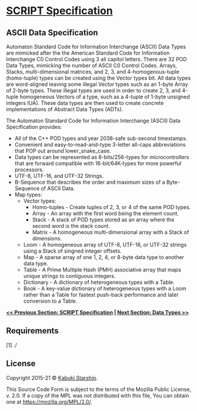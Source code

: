 # [SCRIPT Specification](../)

## ASCII Data Specification

Automaton Standard Code for Information Interchange (ASCII) Data Types are mimicked after the the American Standard Code for Information Interchange C0 Control Codes using 3 all capitol letters. There are 32 POD Data Types, mimicking the number of ASCII C0 Control Codes. Arrays, Stacks, multi-dimensional matrices, and 2, 3, and 4-homogenous-tuple (homo-tuple) types can be created using the Vector types bit. All data types are word-aligned leaving some illegal Vector types such as an 1-byte Array of 2-byte types. These illegal types are used in order to create 2, 3, and 4-tuple homogeneous Vectors of a type, such as a 4-tuple of 1-byte unsigned integers IUA). These data types are then used to create concrete implementations of Abstract Data Types (ADTs).

The Automaton Standard Code for Information Interchange (ASCII) Data Specification provides:

* All of the C++ POD types and year 2038-safe sub-second timestamps.
* Convenient and easy-to-read-and-type 3-letter all-caps abbreviations that POP out around lower_snake_case.
* Data types can be represented as 8-bits/256-types for microcontrollers that are forward compatible with 16-bit/64K-types for more powerful processors.
* UTF-8, UTF-16, and UTF-32 Strings.
* B-Sequence that describes the order and maximum sizes of a Byte-Sequence of ASCII Data.
* Map types:
  * Vector types:
    * Homo-tuples - Create tuples of 2, 3, or 4 of the same POD types.
    * Array - An array with the first word being the element count.
    * Stack - A stack of POD types stored as an array where the second word is the stack count.
    * Matrix - A homogeneous multi-dimensional array with a Stack of dimensions.
  * Loom - A homogeneous array of UTF-8, UTF-16, or UTF-32 strings using a Stack of singned integer offsets.
  * Map - A sparse array of one 1, 2, 4, or 8-byte data type to another data type.
  * Table - A Prime Multiple Hash (PMH) associative array that maps unique strings to contiguous integers.
  * Dictionary - A dictionary of heterogeneous types with a Table.
  * Book - A key-value dictionary of heterogeneous types with a Loom rather than a Table for fastest push-back performance and later conversion to a Table.

**[<< Previous Section: SCRIPT Specification](../)  |  [Next Section: Data Types >>](./data_types)**

## Requirements

[1] ./

## License

Copyright 2015-21 © [Kabuki Starship](https://kabukistarship.com).

This Source Code Form is subject to the terms of the Mozilla Public License, v. 2.0. If a copy of the MPL was not distributed with this file, You can obtain one at <https://mozilla.org/MPL/2.0/>.

